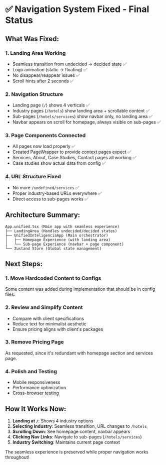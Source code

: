 # ✅ Navigation System Fixed - Final Status

## What Was Fixed:

### 1. **Landing Area Working**
- Seamless transition from undecided → decided state ✅
- Logo animation (static → floating) ✅
- No disappear/reappear issues ✅
- Scroll hints after 2 seconds ✅

### 2. **Navigation Structure**
- Landing page (`/`) shows 4 verticals ✅
- Industry pages (`/hotels`) show landing area + scrollable content ✅
- Sub-pages (`/hotels/services`) show navbar only, no landing area ✅
- Navbar appears on scroll for homepage, always visible on sub-pages ✅

### 3. **Page Components Connected**
- All pages now load properly ✅
- Created PageWrapper to provide context pages expect ✅
- Services, About, Case Studies, Contact pages all working ✅
- Case studies show actual data from config ✅

### 4. **URL Structure Fixed**
- No more `/undefined/services` ✅
- Proper industry-based URLs everywhere ✅
- Direct access to sub-pages works ✅

## Architecture Summary:

```
App.unified.tsx (Main app with seamless experience)
├── LandingArea (Handles undecided/decided states)
├── UnifiedInteligenciaApp (Main orchestrator)
│   ├── Homepage Experience (with landing area)
│   └── Sub-page Experience (navbar + page component)
└── Zustand Store (Global state management)
```

## Next Steps:

### 1. **Move Hardcoded Content to Configs**
Some content was added during implementation that should be in config files.

### 2. **Review and Simplify Content**
- Compare with client specifications
- Reduce text for minimalist aesthetic
- Ensure pricing aligns with client's packages

### 3. **Remove Pricing Page**
As requested, since it's redundant with homepage section and services page.

### 4. **Polish and Testing**
- Mobile responsiveness
- Performance optimization
- Cross-browser testing

## How It Works Now:

1. **Landing at `/`**: Shows 4 industry options
2. **Selecting Industry**: Seamless transition, URL changes to `/hotels`
3. **Scrolling Down**: See homepage content, navbar appears
4. **Clicking Nav Links**: Navigate to sub-pages (`/hotels/services`)
5. **Industry Switching**: Maintains current page context

The seamless experience is preserved while proper navigation works throughout!